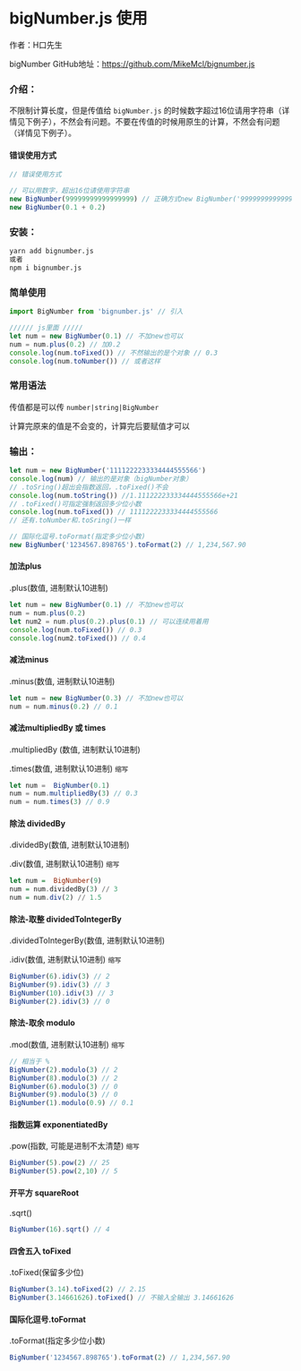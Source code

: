 # bigNumber.js 使用

作者：H口先生

bigNumber GitHub地址：https://github.com/MikeMcl/bignumber.js

### 介绍：

不限制计算长度，但是传值给 `bigNumber.js` 的时候数字超过16位请用字符串（详情见下例子），不然会有问题。不要在传值的时候用原生的计算，不然会有问题（详情见下例子）。

#### 错误使用方式

```js
// 错误使用方式

// 可以用数字，超出16位请使用字符串
new BigNumber(99999999999999999) // 正确方式new BigNumber('99999999999999999')
new BigNumber(0.1 + 0.2)
```



### 安装：

```tex
yarn add bignumber.js
或者
npm i bignumber.js
```

### 简单使用

```js
import BigNumber from 'bignumber.js' // 引入

////// js里面 /////
let num = new BigNumber(0.1) // 不加new也可以
num = num.plus(0.2) // 加0.2
console.log(num.toFixed()) // 不然输出的是个对象 // 0.3
console.log(num.toNumber()) // 或者这样
```



### 常用语法

传值都是可以传 `number|string|BigNumber`

计算完原来的值是不会变的，计算完后要赋值才可以

### 输出：

```js
let num = new BigNumber('1111222233334444555566')
console.log(num) // 输出的是对象（bigNumber对象）
// .toSring()超出会指数返回，.toFixed()不会
console.log(num.toString()) //1.111222233334444555566e+21
// .toFixed()可指定强制返回多少位小数
console.log(num.toFixed()) // 1111222233334444555566
// 还有.toNumber和.toSring()一样

// 国际化逗号.toFormat(指定多少位小数)
new BigNumber('1234567.898765').toFormat(2) // 1,234,567.90
```



#### 加法plus

.plus(数值, 进制默认10进制)

```js
let num = new BigNumber(0.1) // 不加new也可以
num = num.plus(0.2)
let num2 = num.plus(0.2).plus(0.1) // 可以连续用着用
console.log(num.toFixed()) // 0.3
console.log(num2.toFixed()) // 0.4
```

#### 减法minus

.minus(数值, 进制默认10进制)

```js
let num = new BigNumber(0.3) // 不加new也可以
num = num.minus(0.2) // 0.1
```

#### 减法multipliedBy 或 times

.multipliedBy (数值, 进制默认10进制)

.times(数值, 进制默认10进制) `缩写`

```js
let num =  BigNumber(0.1)
num = num.multipliedBy(3) // 0.3
num = num.times(3) // 0.9
```

#### 除法 dividedBy

.dividedBy(数值, 进制默认10进制)

.div(数值, 进制默认10进制) `缩写`

```hs
let num =  BigNumber(9)
num = num.dividedBy(3) // 3
num = num.div(2) // 1.5
```

#### 除法-取整 dividedToIntegerBy

.dividedToIntegerBy(数值, 进制默认10进制)

.idiv(数值, 进制默认10进制) `缩写`

```js
BigNumber(6).idiv(3) // 2
BigNumber(9).idiv(3) // 3
BigNumber(10).idiv(3) // 3
BigNumber(2).idiv(3) // 0
```

#### 除法-取余 modulo

.mod(数值, 进制默认10进制) `缩写`

```js
// 相当于 %
BigNumber(2).modulo(3) // 2
BigNumber(8).modulo(3) // 2
BigNumber(6).modulo(3) // 0
BigNumber(9).modulo(3) // 0
BigNumber(1).modulo(0.9) // 0.1
```

#### 指数运算 exponentiatedBy

.pow(指数, 可能是进制不太清楚) `缩写`

```js
BigNumber(5).pow(2) // 25
BigNumber(5).pow(2,10) // 5
```

#### 开平方 squareRoot

.sqrt()

```js
BigNumber(16).sqrt() // 4
```

#### 四舍五入 toFixed

.toFixed(保留多少位)

```js
BigNumber(3.14).toFixed(2) // 2.15
BigNumber(3.14661626).toFixed() // 不输入全输出 3.14661626
```

#### 国际化逗号.toFormat

.toFormat(指定多少位小数)

```js
BigNumber('1234567.898765').toFormat(2) // 1,234,567.90
```

